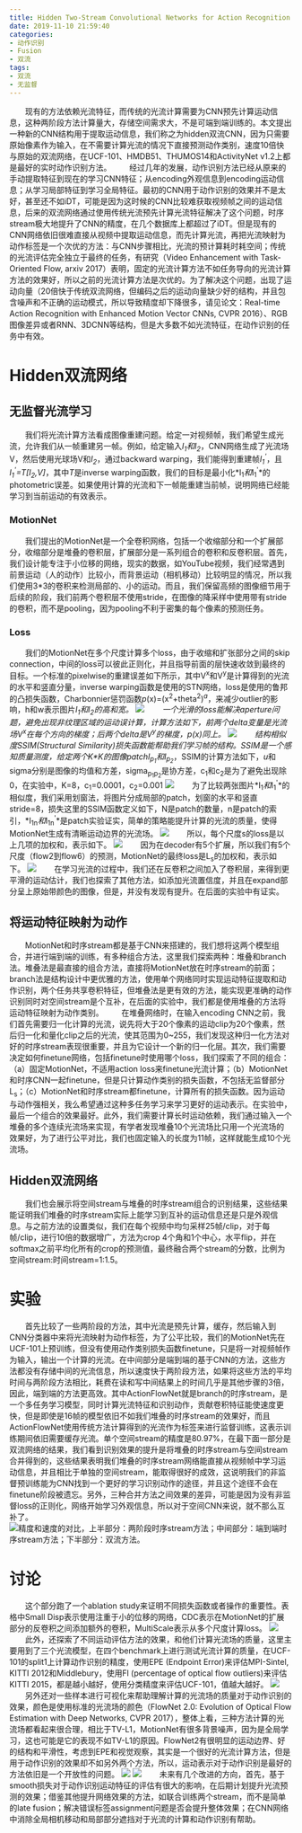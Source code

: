 ```yaml
---
title: Hidden Two-Stream Convolutional Networks for Action Recognition (ACCV 2018)
date: 2019-11-10 21:59:40
categories: 
- 动作识别
- Fusion
- 双流
tags:
- 双流
- 无监督
---
```

&emsp;&emsp;现有的方法依赖光流特征，而传统的光流计算需要为CNN预先计算运动信息，这种两阶段方法计算量大，存储空间需求大，不是可端到端训练的。本文提出一种新的CNN结构用于提取运动信息，我们称之为hidden双流CNN，因为只需要原始像素作为输入，在不需要计算光流的情况下直接预测动作类别，速度10倍快与原始的双流网络，在UCF-101、HMDB51、THUMOS14和ActivityNet v1.2上都是最好的实时动作识别方法。
&emsp;&emsp;经过几年的发展，动作识别方法已经从原来的手动提取特征到现在的学习CNN特征；从encoding外观信息到encoding运动信息；从学习局部特征到学习全局特征。最初的CNN用于动作识别的效果并不是太好，甚至还不如iDT，可能是因为这时候的CNN比较难获取视频帧之间的运动信息，后来的双流网络通过使用传统光流预先计算光流特征解决了这个问题，时序stream极大地提升了CNN的精度，在几个数据库上都超过了iDT。但是现有的CNN网络依旧很难直接从视频中提取运动信息，而先计算光流，再把光流映射为动作标签是一个次优的方法：与CNN步骤相比，光流的预计算耗时耗空间；传统的光流评估完全独立于最终的任务，有研究（Video Enhancement with
Task-Oriented Flow, arxiv 2017）表明，固定的光流计算方法不如任务导向的光流计算方法的效果好，所以之前的光流计算方法是次优的。为了解决这个问题，出现了运动向量（20倍快于传统双流网络，但编码之后的运动向量缺少好的结构，并且包含噪声和不正确的运动模式，所以导致精度却下降很多，请见论文：Real-time Action Recognition with Enhanced Motion Vector CNNs, CVPR 2016）、RGB图像差异或者RNN、3DCNN等结构，但是大多数不如光流特征，在动作识别的任务中有效。
# Hidden双流网络
## 无监督光流学习
&emsp;&emsp;我们将光流计算方法看成图像重建问题。给定一对视频帧，我们希望生成光流，允许我们从一帧重建另一帧。例如，给定输入*I<sub>1</sub>*和*I<sub>2</sub>*，CNN网络生成了光流场V，然后使用光球场V和*I<sub>2</sub>*，通过backward warping，我们能得到重建帧*I<sub>1</sub><sup>'</sup>*，且*I<sub>1</sub><sup>'</sup>=T[I<sub>2</sub>,V]*，其中*T*是inverse warping函数，我们的目标是最小化*I<sub>1</sub>*和*I<sub>1</sub><sup>'</sup>*的photometric误差。如果使用计算的光流和下一帧能重建当前帧，说明网络已经能学习到当前运动的有效表示。
### MotionNet
&emsp;&emsp;我们提出的MotionNet是一个全卷积网络，包括一个收缩部分和一个扩展部分，收缩部分是堆叠的卷积层，扩展部分是一系列组合的卷积和反卷积层。首先，我们设计能专注于小位移的网络，现实的数据，如YouTube视频，我们经常遇到前景运动（人的动作）比较小，而背景运动（相机移动）比较明显的情况，所以我们使用3\*3的卷积来检测局部的、小的运动。而且，我们保留高频的图像细节用于后续的阶段，我们前两个卷积层不使用stride，在图像的降采样中使用带有stride的卷积，而不是pooling，因为pooling不利于密集的每个像素的预测任务。
### Loss
&emsp;&emsp;我们的MotionNet在多个尺度计算多个loss，由于收缩和扩张部分之间的skip connection，中间的loss可以彼此正则化，并且指导前面的层快速收敛到最终的目标。一个标准的pixelwise的重建误差如下所示，其中V<sup>x</sup>和V<sup>y</sup>是计算得到的光流的水平和竖直分量，inverse warping函数是使用的STN网络，loss是使用的鲁邦的凸损失函数，Charbonnier惩罚函数*p*(x)=(x<sup>2</sup>+theta<sup>2</sup>)<sup>*a*</sup>，来减少outlier的影响，h和w表示图片*I<sub>1</sub>*和*I<sub>2</sub>*的高和宽。
![](/images/Motion/fig_recon.png "")
&emsp;&emsp;一个光滑的loss能解决aperture问题，避免出现非纹理区域的运动误计算，计算方法如下，前两个delta变量是光流场V<sup>x</sup>在每个方向的梯度；后两个delta是V<sup>y</sup>的梯度，*p*(x)同上。
![](/images/Motion/fig_smooth.png "")
&emsp;&emsp;结构相似度SSIM(Structural Similarity)损失函数能帮助我们学习帧的结构。SSIM是一个感知质量测度，给定两个K\*K的图像patch*I<sub>p<sub>1</sub></sub>*和*I<sub>p<sub>2</sub></sub>*，SSIM的计算方法如下，*u*和sigma分别是图像的均值和方差，sigma<sub>p<sub>1</sub>p<sub>2</sub></sub>是协方差，c<sub>1</sub>和c<sub>2</sub>是为了避免出现除0，在实验中，K=8，c<sub>1</sub>=0.0001，c<sub>2</sub>=0.001
![](/images/Motion/fig_SSIM.png "")
&emsp;&emsp;为了比较两张图片*I<sub>1</sub>*和*I<sub>1</sub><sup>'</sup>*的相似度，我们采用划窗法，将图片分成局部的patch，划窗的水平和竖直stride=8，损失这里的SSIM函数定义如下，N是patch的数量，n是patch的索引，*I<sub>1n</sub>*和*I<sub>1n</sub><sup>'</sup>*是patch实验证实，简单的策略能提升计算的光流的质量，使得MotionNet生成有清晰运动边界的光流场。
![](/images/Motion/fig_SSIM1.png "")
&emsp;&emsp;所以，每个尺度s的loss是以上几项的加权和，表示如下。
![](/images/Motion/fig_s.png "")
&emsp;&emsp;因为在decoder有5个扩展，所以我们有5个尺度（flow2到flow6）的预测，MotionNet的最终loss是L<sub>s</sub>的加权和，表示如下。
![](/images/Motion/fig_all.png "")
&emsp;&emsp;在学习光流的过程中，我们还在反卷积之间加入了卷积层，来得到更平滑的运动估计，我们也探索了其他方法，如添加光流置信度，并且在expand部分呈上原始带颜色的图像，但是，并没有发现有提升。在后面的实验中有证实。
## 将运动特征映射为动作
&emsp;&emsp;MotionNet和时序stream都是基于CNN来搭建的，我们想将这两个模型组合，并进行端到端的训练，有多种组合方法，这里我们探索两种：堆叠和branch法。堆叠法是最直接的组合方法，直接将MotionNet放在时序stream的前面；branch法是结构设计中更优雅的方法，使用单个网络同时实现运动特征提取和动作识别，两个任务共享卷积特征，但堆叠法是更有效的方法，能实现更准确的动作识别同时对空间stream是个互补，在后面的实验中，我们都是使用堆叠的方法将运动特征映射为动作类别。
&emsp;&emsp;在堆叠网络时，在输入encoding CNN之前，我们首先需要归一化计算的光流，说先将大于20个像素的运动clip为20个像素，然后归一化和量化clip之后的光流，使其范围为0~255，我们发现这种归一化方法对好的时序stream表现很重要，并且为它设计一个新的归一化层。其次，我们需要决定如何finetune网络，包括finetune时使用哪个loss，我们探索了不同的组合：（a）固定MotionNet，不适用action loss来finetune光流计算；（b）MotionNet和时序CNN一起finetune，但是只计算动作类别的损失函数，不包括无监督部分L<sub>s</sub>；（c）MotionNet和时序stream都finetune，计算所有的损失函数。因为运动与动作强相关，我么希望通过这种多任务学习来学习更好的运动表示。在实验中，最后一个组合的效果最好。此外，我们需要计算长时运动依赖，我们通过输入一个堆叠的多个连续光流场来实现，有学者发现堆叠10个光流场比只用一个光流场的效果好，为了进行公平对比，我们也固定输入的长度为11帧，这样就能生成10个光流场。
## Hidden双流网络
&emsp;&emsp;我们也会展示将空间stream与堆叠的时序stream组合的识别结果，这些结果能证明我们堆叠的时序stream实际上能学习到互补的运动信息还是只是外观信息。与之前方法的设置类似，我们在每个视频中均匀采样25帧/clip，对于每帧/clip，进行10倍的数据增广，方法为crop 4个角和1个中心，水平flip，并在softmax之前平均化所有的crop的预测值，最终融合两个stream的分数，比例为空间stream:时间stream=1:1.5。
# 实验
&emsp;&emsp;首先比较了一些两阶段的方法，其中光流是预先计算，缓存，然后输入到CNN分类器中来将光流映射为动作标签，为了公平比较，我们的MotionNet先在UCF-101上预训练，但没有使用动作类别损失函数finetune，只是将一对视频帧作为输入，输出一个计算的光流。在中间部分是端到端的基于CNN的方法，这些方法都没有存储中间的光流信息，所以速度快于两阶段方法，如果将这些方法的平均时间与两阶段方法相比，耗费在读和写中间结果上的时间几乎是其他步骤的3倍，因此，端到端的方法更高效。其中ActionFlowNet就是branch的时序stream，是一个多任务学习模型，同时计算光流特征和识别动作，贡献卷积特征能使速度更快，但是即使是16帧的模型依旧不如我们堆叠的时序stream的效果好，而且ActionFlowNet使用传统方法计算得到的光流作为标签来进行监督训练，这表示训练期间依旧需要缓存光流。单个空间stream的精度是80.97%，在最下面一部分是双流网络的结果，我们看到识别效果的提升是将堆叠的时序stream与空间stream合并得到的，这些结果表明我们堆叠的时序stream网络能直接从视频帧中学习运动信息，并且相比于单独的空间stream，能取得很好的成效，这说明我们的非监督预训练能为CNN找到一个更好的学习识别动作的途径，并且这个途径不会在finetune阶段被遗忘。另外，三种合并方法之间效果的差异，可能是因为没有非监督loss的正则化，网络开始学习外观信息，所以对于空间CNN来说，就不那么互补了。
![](/images/Motion/tab_comp.png "精度和速度的对比，上半部分：两阶段时序stream方法；中间部分：端到端时序stream方法；下半部分：双流方法。")
# 讨论
&emsp;&emsp;这个部分跑了一个ablation study来证明不同损失函数或者操作的重要性。表格中Small Disp表示使用注重于小的位移的网络，CDC表示在MotionNet的扩展部分的反卷积之间添加额外的卷积，MultiScale表示从多个尺度计算loss。
![](/images/Motion/tab_ablation.png "")
&emsp;&emsp;此外，还探索了不同运动评估方法的效果，和他们计算光流场的质量，这里主要用到了三个光流模型，在四个benchmark上进行测试光流计算的质量，在UCF-101的split1上计算动作识别的精度，使用EPE (Endpoint Error)来评估MPI-Sintel, KITTI 2012和Middlebury，使用Fl (percentage of optical flow outliers)来评估KITTI 2015，都是越小越好，使用分类精度来评估UCF-101，值越大越好。
![](/images/Motion/tab_opeical.png "")
&emsp;&emsp;另外还对一些样本进行可视化来帮助理解计算的光流场的质量对于动作识别的效果，颜色是使用标准的光流场的颜色（FlowNet
2.0: Evolution of Optical Flow Estimation with Deep Networks, CVPR 2017），整体上看，三种方法计算的光流场都看起来很合理，相比于TV-L1，MotionNet有很多背景噪声，因为是全局学习，这也可能是它的表现不如TV-L1的原因。FlowNet2有很明显的运动边界、好的结构和平滑性，考虑到EPE和视觉观察，其实是一个很好的光流计算方法，但是用于动作识别的效果却不如另外两个方法，所以，运动表示对于动作识别是最好的方法依旧是一个开放性的问题。
![](/images/Motion/fig_vis.png "")
![](/images/Motion/tab_state.png "")
&emsp;&emsp;未来有几个改进的方向，首先，基于smooth损失对于动作识别运动特征的评估有很大的影响，在后期计划提升光流预测的效果；借鉴其他提升网络效果的方法，如联合训练两个stream，而不是简单的late fusion；解决错误标签assignment问题是否会提升整体效果；在CNN网络中消除全局相机移动和局部部分遮挡对于光流的计算和动作识别有帮助。

